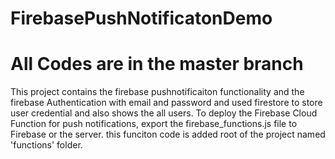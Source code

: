 # FirebasePushNotificatonDemo
# All Codes are in the master branch
This project contains the firebase pushnotificaiton functionality and the firebase Authentication with email and password and used firestore to store user credential and also shows the all users. 
To deploy the Firebase Cloud Function for push notifications, export the firebase_functions.js file to Firebase or the server. this funciton code is added root of the project named 'functions' folder.
